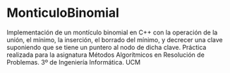 # MonticuloBinomial
Implementación de un montículo binomial en C++ con la operación de la unión, el mínimo, la inserción, el borrado del mínimo, y decrecer una clave suponiendo que se tiene un puntero al nodo de dicha clave. Práctica realizada para la asignatura Métodos Algorítmicos en Resolución de Problemas. 3º de Ingeniería Informática. UCM
